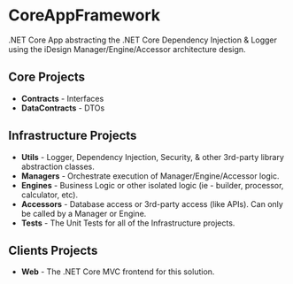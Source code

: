 # CoreAppFramework
.NET Core App abstracting the .NET Core Dependency Injection & Logger using the iDesign Manager/Engine/Accessor architecture design.

## Core Projects
* **Contracts** - Interfaces
* **DataContracts** - DTOs

## Infrastructure Projects
* **Utils** - Logger, Dependency Injection, Security, & other 3rd-party library abstraction classes.
* **Managers** - Orchestrate execution of Manager/Engine/Accessor logic.
* **Engines** - Business Logic or other isolated logic (ie - builder, processor, calculator, etc).
* **Accessors** - Database access or 3rd-party access (like APIs).  Can only be called by a Manager or Engine.
* **Tests** - The Unit Tests for all of the Infrastructure projects.

## Clients Projects
* **Web** - The .NET Core MVC frontend for this solution.
